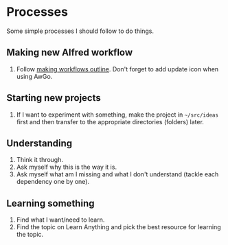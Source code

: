 # Processes
Some simple processes I should follow to do things.

## Making new Alfred workflow
1. Follow [making workflows outline](../../macOS/apps/alfred/making-workflows.md). Don't forget to add update icon when using AwGo.

## Starting new projects
1. If I want to experiment with something, make the project in `~/src/ideas` first and then transfer to the appropriate directories (folders) later.

## Understanding
1. Think it through.
2. Ask myself why this is the way it is.
3. Ask myself what am I missing and what I don't understand (tackle each dependency one by one).

## Learning something
1. Find what I want/need to learn.
2. Find the topic on Learn Anything and pick the best resource for learning the topic.